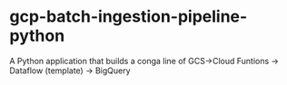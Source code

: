 # gcp-batch-ingestion-pipeline-python
A Python application that builds a conga line of GCS->Cloud Funtions -> Dataflow (template) -> BigQuery
